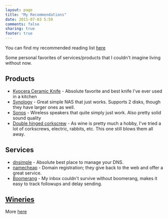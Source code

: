 ```yaml
---
layout: page
title: "My Recommendations"
date: 2011-07-03 5:59
comments: false
sharing: true
footer: true
---
```


You can find my recommended reading list [here](/recommendations/books.html)

Some personal favorites of services/products that I couldn't imagine living without now.

## Products

* [Kyocera Ceramic Knife](http://www.amazon.com/Kyocera-Revolution-Series-Paring-Santoku/dp/B000KU7I50?ref=as_li_tf_tl?ie=UTF8&tag=mypred-20&linkCode=as2&camp=1789&creative=9325&creativeASIN=0932633439) - Absolute favorite and best knife I've ever used in a kitchen
* [Synology](http://www.amazon.com/Synology-DiskStation-Diskless-Network-Attached/dp/B005YW7OLM/ref=sr_1_1?s=electronics&ie=UTF8&qid=1366124416&sr=1-1&keywords=synology+ds212j) - Great simple NAS that just works. Supports 2 disks, though they have larger ones as well.
* [Sonos](http://www.amazon.com/dp/B005441AJC?tag=mypred-20) - Wireless speakers that quite simply just work. Also pretty solid sound quality
* [Double hinged corkscrew](https://www.amazon.com/Waiters-Corkscrew-HiCoup-All-one/dp/B00MSXW15E/ref=sr_1_9?ie=UTF8&qid=1494169125&sr=8-9&keywords=double+hinged+corkscrew+waiter&tag=mypred-20) - As wine is pretty much a hobby, I've tried a lot of corkscrews, electric, rabbits, etc. This one still blows them all away.

## Services

* [dnsimple](https://dnsimple.com/r/6387f523103ac9) - Absolute best place to manage your DNS.
* [namecheap](http://www.namecheap.com/?aff=36994) - Domain registration; they give back to the web and offer a great service.
* [Boomerang](http://www.boomeranggmail.com/referral_download.html?ref=vsz82) - My inbox couldn't survive without boomerang, makes it easy to track followups and delay sending.

## [Wineries](/about/wine.html)

More [here](/about/wine.html)
